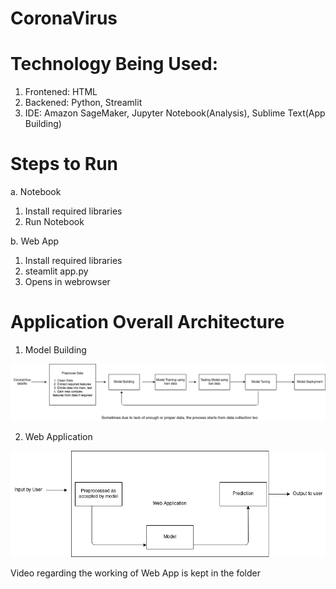 # CoronaVirus

# Technology Being Used:

1. Frontened: HTML
2. Backened: Python, Streamlit
3. IDE: Amazon SageMaker, Jupyter Notebook(Analysis), Sublime Text(App Building)

# Steps to Run

a. Notebook
  1. Install required libraries
  2. Run Notebook

b. Web App
  1. Install required libraries
  2. steamlit app.py
  3. Opens in webrowser
  
# Application Overall Architecture

1. Model Building

<img src="https://github.com/milan400/CoronaVirus/blob/main/images/modelbuilding.png"/>



2. Web Application

<img src="https://github.com/milan400/CoronaVirus/blob/main/images/webapp.png"/>


Video regarding the working of Web App is kept in the folder
